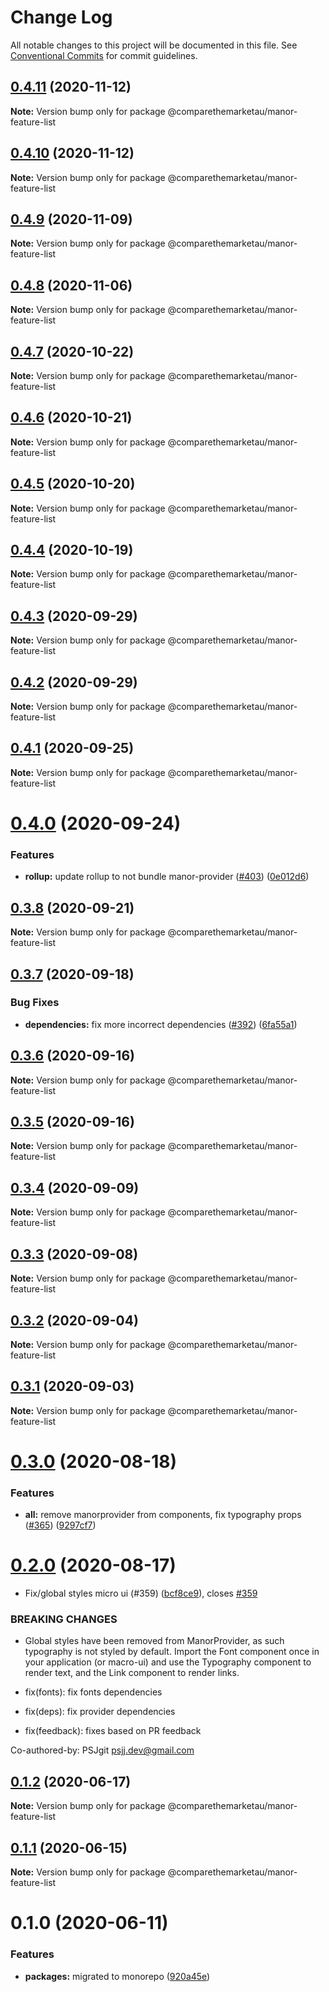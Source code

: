 # Change Log

All notable changes to this project will be documented in this file.
See [Conventional Commits](https://conventionalcommits.org) for commit guidelines.

## [0.4.11](https://github.com/comparethemarketau/manor-react/compare/@comparethemarketau/manor-feature-list@0.4.10...@comparethemarketau/manor-feature-list@0.4.11) (2020-11-12)

**Note:** Version bump only for package @comparethemarketau/manor-feature-list





## [0.4.10](https://github.com/comparethemarketau/manor-react/compare/@comparethemarketau/manor-feature-list@0.4.9...@comparethemarketau/manor-feature-list@0.4.10) (2020-11-12)

**Note:** Version bump only for package @comparethemarketau/manor-feature-list





## [0.4.9](https://github.com/comparethemarketau/manor-react/compare/@comparethemarketau/manor-feature-list@0.4.8...@comparethemarketau/manor-feature-list@0.4.9) (2020-11-09)

**Note:** Version bump only for package @comparethemarketau/manor-feature-list





## [0.4.8](https://github.com/comparethemarketau/manor-react/compare/@comparethemarketau/manor-feature-list@0.4.7...@comparethemarketau/manor-feature-list@0.4.8) (2020-11-06)

**Note:** Version bump only for package @comparethemarketau/manor-feature-list





## [0.4.7](https://github.com/comparethemarketau/manor-react/compare/@comparethemarketau/manor-feature-list@0.4.6...@comparethemarketau/manor-feature-list@0.4.7) (2020-10-22)

**Note:** Version bump only for package @comparethemarketau/manor-feature-list





## [0.4.6](https://github.com/comparethemarketau/manor-react/compare/@comparethemarketau/manor-feature-list@0.4.5...@comparethemarketau/manor-feature-list@0.4.6) (2020-10-21)

**Note:** Version bump only for package @comparethemarketau/manor-feature-list





## [0.4.5](https://github.com/comparethemarketau/manor-react/compare/@comparethemarketau/manor-feature-list@0.4.4...@comparethemarketau/manor-feature-list@0.4.5) (2020-10-20)

**Note:** Version bump only for package @comparethemarketau/manor-feature-list





## [0.4.4](https://github.com/comparethemarketau/manor-react/compare/@comparethemarketau/manor-feature-list@0.4.3...@comparethemarketau/manor-feature-list@0.4.4) (2020-10-19)

**Note:** Version bump only for package @comparethemarketau/manor-feature-list





## [0.4.3](https://github.com/comparethemarketau/manor-react/compare/@comparethemarketau/manor-feature-list@0.4.2...@comparethemarketau/manor-feature-list@0.4.3) (2020-09-29)

**Note:** Version bump only for package @comparethemarketau/manor-feature-list





## [0.4.2](https://github.com/comparethemarketau/manor-react/compare/@comparethemarketau/manor-feature-list@0.4.1...@comparethemarketau/manor-feature-list@0.4.2) (2020-09-29)

**Note:** Version bump only for package @comparethemarketau/manor-feature-list





## [0.4.1](https://github.com/comparethemarketau/manor-react/compare/@comparethemarketau/manor-feature-list@0.4.0...@comparethemarketau/manor-feature-list@0.4.1) (2020-09-25)

**Note:** Version bump only for package @comparethemarketau/manor-feature-list





# [0.4.0](https://github.com/comparethemarketau/manor-react/compare/@comparethemarketau/manor-feature-list@0.3.8...@comparethemarketau/manor-feature-list@0.4.0) (2020-09-24)


### Features

* **rollup:** update rollup to not bundle manor-provider ([#403](https://github.com/comparethemarketau/manor-react/issues/403)) ([0e012d6](https://github.com/comparethemarketau/manor-react/commit/0e012d6fbadcf0ec99857c22e148cacd6265b60a))





## [0.3.8](https://github.com/comparethemarketau/manor-react/compare/@comparethemarketau/manor-feature-list@0.3.7...@comparethemarketau/manor-feature-list@0.3.8) (2020-09-21)

**Note:** Version bump only for package @comparethemarketau/manor-feature-list





## [0.3.7](https://github.com/comparethemarketau/manor-react/compare/@comparethemarketau/manor-feature-list@0.3.6...@comparethemarketau/manor-feature-list@0.3.7) (2020-09-18)


### Bug Fixes

* **dependencies:** fix more incorrect dependencies ([#392](https://github.com/comparethemarketau/manor-react/issues/392)) ([6fa55a1](https://github.com/comparethemarketau/manor-react/commit/6fa55a11ba89125ccfe61385d9776e4185bff6f3))





## [0.3.6](https://github.com/comparethemarketau/manor-react/compare/@comparethemarketau/manor-feature-list@0.3.5...@comparethemarketau/manor-feature-list@0.3.6) (2020-09-16)

**Note:** Version bump only for package @comparethemarketau/manor-feature-list





## [0.3.5](https://github.com/comparethemarketau/manor-react/compare/@comparethemarketau/manor-feature-list@0.3.4...@comparethemarketau/manor-feature-list@0.3.5) (2020-09-16)

**Note:** Version bump only for package @comparethemarketau/manor-feature-list





## [0.3.4](https://github.com/comparethemarketau/manor-react/compare/@comparethemarketau/manor-feature-list@0.3.3...@comparethemarketau/manor-feature-list@0.3.4) (2020-09-09)

**Note:** Version bump only for package @comparethemarketau/manor-feature-list





## [0.3.3](https://github.com/comparethemarketau/manor-react/compare/@comparethemarketau/manor-feature-list@0.3.2...@comparethemarketau/manor-feature-list@0.3.3) (2020-09-08)

**Note:** Version bump only for package @comparethemarketau/manor-feature-list





## [0.3.2](https://github.com/comparethemarketau/manor-react/compare/@comparethemarketau/manor-feature-list@0.3.1...@comparethemarketau/manor-feature-list@0.3.2) (2020-09-04)

**Note:** Version bump only for package @comparethemarketau/manor-feature-list





## [0.3.1](https://github.com/comparethemarketau/manor-react/compare/@comparethemarketau/manor-feature-list@0.3.0...@comparethemarketau/manor-feature-list@0.3.1) (2020-09-03)

**Note:** Version bump only for package @comparethemarketau/manor-feature-list





# [0.3.0](https://github.com/comparethemarketau/manor-react/compare/@comparethemarketau/manor-feature-list@0.2.0...@comparethemarketau/manor-feature-list@0.3.0) (2020-08-18)


### Features

* **all:** remove manorprovider from components, fix typography props ([#365](https://github.com/comparethemarketau/manor-react/issues/365)) ([9297cf7](https://github.com/comparethemarketau/manor-react/commit/9297cf72e8a7fe8762ec0dadf07d026aa88cbb44))





# [0.2.0](https://github.com/comparethemarketau/manor-react/compare/@comparethemarketau/manor-feature-list@0.1.2...@comparethemarketau/manor-feature-list@0.2.0) (2020-08-17)


* Fix/global styles micro ui (#359) ([bcf8ce9](https://github.com/comparethemarketau/manor-react/commit/bcf8ce92ba170a51113a4022728da22f47a6a768)), closes [#359](https://github.com/comparethemarketau/manor-react/issues/359)


### BREAKING CHANGES

* Global styles have been removed from ManorProvider, as such typography is not
styled by default. Import the Font component once in your application (or macro-ui) and use the
Typography component to render text, and the Link component to render links.

* fix(fonts): fix fonts dependencies

* fix(deps): fix provider dependencies

* fix(feedback): fixes based on PR feedback

Co-authored-by: PSJgit <psjj.dev@gmail.com>





## [0.1.2](https://github.com/comparethemarketau/manor-react/compare/@comparethemarketau/manor-feature-list@0.1.1...@comparethemarketau/manor-feature-list@0.1.2) (2020-06-17)

**Note:** Version bump only for package @comparethemarketau/manor-feature-list





## [0.1.1](https://github.com/comparethemarketau/manor-react/compare/@comparethemarketau/manor-feature-list@0.1.0...@comparethemarketau/manor-feature-list@0.1.1) (2020-06-15)

**Note:** Version bump only for package @comparethemarketau/manor-feature-list





# 0.1.0 (2020-06-11)


### Features

* **packages:** migrated to monorepo ([920a45e](https://github.com/comparethemarketau/manor-react/commit/920a45ec4b40a19de32f39f29693cbe1b1f314ae))
